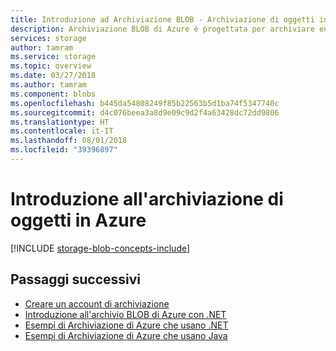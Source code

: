 ```yaml
---
title: Introduzione ad Archiviazione BLOB - Archiviazione di oggetti in Azure | Microsoft Docs
description: Archiviazione BLOB di Azure è progettata per archiviare enormi quantità di dati di oggetti non strutturati, come testo o dati binari. Le applicazioni possono accedere agli oggetti in Archiviazione BLOB da PowerShell o dall'interfaccia della riga di comando di Azure, da codice tramite le librerie client di Archiviazione di Azure o tramite REST.
services: storage
author: tamram
ms.service: storage
ms.topic: overview
ms.date: 03/27/2018
ms.author: tamram
ms.component: blobs
ms.openlocfilehash: b445da54808249f85b22563b5d1ba74f5347740c
ms.sourcegitcommit: d4c076beea3a8d9e09c9d2f4a63428dc72dd9806
ms.translationtype: HT
ms.contentlocale: it-IT
ms.lasthandoff: 08/01/2018
ms.locfileid: "39396897"
---
```

# <a name="introduction-to-object-storage-in-azure"></a>Introduzione all'archiviazione di oggetti in Azure

[!INCLUDE [storage-blob-concepts-include](../../../includes/storage-blob-concepts-include.md)]

## <a name="next-steps"></a>Passaggi successivi

* [Creare un account di archiviazione](../common/storage-create-storage-account.md?toc=%2fazure%2fstorage%2fblobs%2ftoc.json)
* [Introduzione all'archivio BLOB di Azure con .NET](storage-dotnet-how-to-use-blobs.md)
* [Esempi di Archiviazione di Azure che usano .NET](../common/storage-samples-dotnet.md)
* [Esempi di Archiviazione di Azure che usano Java](../common/storage-samples-java.md)
